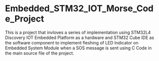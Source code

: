 # Embedded_STM32_IOT_Morse_Code_Project
 This is a project that invloves a series of implementation using STM32L4 Discovery IOT Embedded Platform as a hardware and 
 STM32 Cube IDE as the software component to implement fleshing of LED Indicator on Embedded System Module when a SOS message is sent using C Code in the main source file of the project.
 
